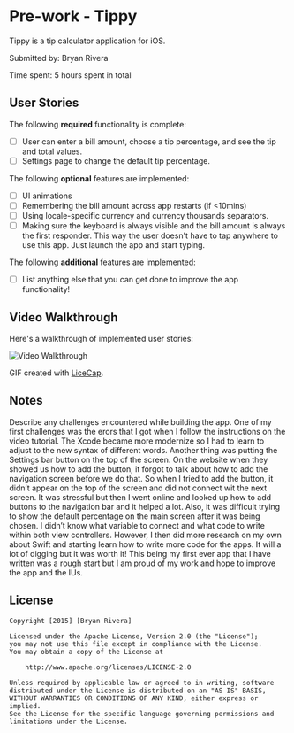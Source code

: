 
# Pre-work - Tippy

Tippy is a tip calculator application for iOS.

Submitted by: Bryan Rivera

Time spent: 5 hours spent in total

## User Stories

The following **required** functionality is complete:

* [ ] User can enter a bill amount, choose a tip percentage, and see the tip and total values.
* [ ] Settings page to change the default tip percentage.

The following **optional** features are implemented:
* [ ] UI animations
* [ ] Remembering the bill amount across app restarts (if <10mins)
* [ ] Using locale-specific currency and currency thousands separators.
* [ ] Making sure the keyboard is always visible and the bill amount is always the first responder. This way the user doesn't have to tap anywhere to use this app. Just launch the app and start typing.

The following **additional** features are implemented:

- [ ] List anything else that you can get done to improve the app functionality!

## Video Walkthrough 

Here's a walkthrough of implemented user stories:

<img src='https://drive.google.com/file/d/0BwOdG275n7kgV3ZKQTE0THFDSnM/view?usp=sharing' title='Video Walkthrough' width='' alt='Video Walkthrough' />

GIF created with [LiceCap](http://www.cockos.com/licecap/).

## Notes

Describe any challenges encountered while building the app.
One of my first challenges was the erors that I got when I follow the instructions on the video tutorial. The Xcode became more modernize so I had to learn to adjust to the new syntax of different words. 
Another thing was putting the Settings bar button on the top of the screen. On the website when they showed us how to add the button, it forgot to talk about how to add the navigation screen before we do that. So when I tried to add the button, it didn’t appear on the top of the screen and did not connect wit the next screen. It was stressful but then I went online and looked up how to add buttons to the navigation bar and it helped a lot. 
Also, it was difficult trying to show the default percentage on the main screen after it was being chosen. I didn’t know what variable to connect and what code to write within both view controllers. However, I then did more research on my own about Swift and starting learn how to write more code for the apps. It will a lot of digging but it was worth it!
This being my first ever app that I have written was a rough start but I am proud of my work and hope to improve the app and the IUs.


## License

    Copyright [2015] [Bryan Rivera]

    Licensed under the Apache License, Version 2.0 (the "License");
    you may not use this file except in compliance with the License.
    You may obtain a copy of the License at

        http://www.apache.org/licenses/LICENSE-2.0

    Unless required by applicable law or agreed to in writing, software
    distributed under the License is distributed on an "AS IS" BASIS,
    WITHOUT WARRANTIES OR CONDITIONS OF ANY KIND, either express or implied.
    See the License for the specific language governing permissions and
    limitations under the License.
